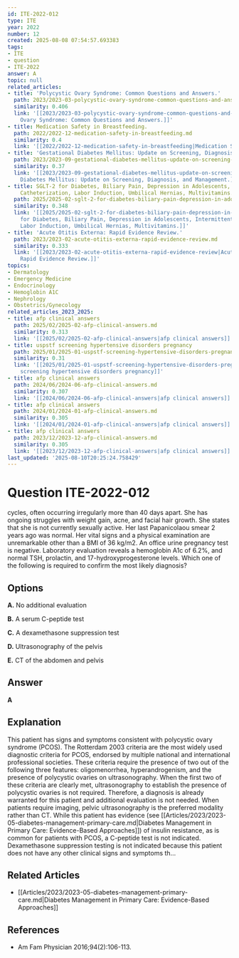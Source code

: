 ```yaml
---
id: ITE-2022-012
type: ITE
year: 2022
number: 12
created: 2025-08-08 07:54:57.693383
tags:
- ITE
- question
- ITE-2022
answer: A
topic: null
related_articles:
- title: 'Polycystic Ovary Syndrome: Common Questions and Answers.'
  path: 2023/2023-03-polycystic-ovary-syndrome-common-questions-and-answers.md
  similarity: 0.406
  link: '[[2023/2023-03-polycystic-ovary-syndrome-common-questions-and-answers|Polycystic
    Ovary Syndrome: Common Questions and Answers.]]'
- title: Medication Safety in Breastfeeding.
  path: 2022/2022-12-medication-safety-in-breastfeeding.md
  similarity: 0.4
  link: '[[2022/2022-12-medication-safety-in-breastfeeding|Medication Safety in Breastfeeding.]]'
- title: 'Gestational Diabetes Mellitus: Update on Screening, Diagnosis, and Management.'
  path: 2023/2023-09-gestational-diabetes-mellitus-update-on-screening-diagnosis.md
  similarity: 0.37
  link: '[[2023/2023-09-gestational-diabetes-mellitus-update-on-screening-diagnosis|Gestational
    Diabetes Mellitus: Update on Screening, Diagnosis, and Management.]]'
- title: SGLT-2 for Diabetes, Biliary Pain, Depression in Adolescents, Intermittent
    Catheterization, Labor Induction, Umbilical Hernias, Multivitamins.
  path: 2025/2025-02-sglt-2-for-diabetes-biliary-pain-depression-in-adolescents-i.md
  similarity: 0.348
  link: '[[2025/2025-02-sglt-2-for-diabetes-biliary-pain-depression-in-adolescents-i|SGLT-2
    for Diabetes, Biliary Pain, Depression in Adolescents, Intermittent Catheterization,
    Labor Induction, Umbilical Hernias, Multivitamins.]]'
- title: 'Acute Otitis Externa: Rapid Evidence Review.'
  path: 2023/2023-02-acute-otitis-externa-rapid-evidence-review.md
  similarity: 0.333
  link: '[[2023/2023-02-acute-otitis-externa-rapid-evidence-review|Acute Otitis Externa:
    Rapid Evidence Review.]]'
topics:
- Dermatology
- Emergency Medicine
- Endocrinology
- Hemoglobin A1C
- Nephrology
- Obstetrics/Gynecology
related_articles_2023_2025:
- title: afp clinical answers
  path: 2025/02/2025-02-afp-clinical-answers.md
  similarity: 0.313
  link: '[[2025/02/2025-02-afp-clinical-answers|afp clinical answers]]'
- title: uspstf screening hypertensive disorders pregnancy
  path: 2025/01/2025-01-uspstf-screening-hypertensive-disorders-pregnancy.md
  similarity: 0.31
  link: '[[2025/01/2025-01-uspstf-screening-hypertensive-disorders-pregnancy|uspstf
    screening hypertensive disorders pregnancy]]'
- title: afp clinical answers
  path: 2024/06/2024-06-afp-clinical-answers.md
  similarity: 0.307
  link: '[[2024/06/2024-06-afp-clinical-answers|afp clinical answers]]'
- title: afp clinical answers
  path: 2024/01/2024-01-afp-clinical-answers.md
  similarity: 0.305
  link: '[[2024/01/2024-01-afp-clinical-answers|afp clinical answers]]'
- title: afp clinical answers
  path: 2023/12/2023-12-afp-clinical-answers.md
  similarity: 0.305
  link: '[[2023/12/2023-12-afp-clinical-answers|afp clinical answers]]'
last_updated: '2025-08-10T20:25:24.758429'
---
```


# Question ITE-2022-012

cycles, often occurring irregularly more than 40 days apart. She has ongoing struggles with weight gain, acne, and facial hair growth. She states that she is not currently sexually active. Her last Papanicolaou smear 2 years ago was normal. Her vital signs and a physical examination are unremarkable other than a BMI of 36 kg/m2. An office urine pregnancy test is negative. Laboratory evaluation reveals a hemoglobin A1c of 6.2%, and normal TSH, prolactin, and 17-hydroxyprogesterone levels. Which one of the following is required to confirm the most likely diagnosis?

## Options

**A.** No additional evaluation

**B.** A serum C-peptide test

**C.** A dexamethasone suppression test

**D.** Ultrasonography of the pelvis

**E.** CT of the abdomen and pelvis

## Answer

**A**

## Explanation

This patient has signs and symptoms consistent with polycystic ovary syndrome (PCOS). The Rotterdam
2003 criteria are the most widely used diagnostic criteria for PCOS, endorsed by multiple national and
international professional societies. These criteria require the presence of two out of the following three
features: oligomenorrhea, hyperandrogenism, and the presence of polycystic ovaries on ultrasonography.
When the first two of these criteria are clearly met, ultrasonography to establish the presence of polycystic
ovaries is not required. Therefore, a diagnosis is already warranted for this patient and additional
evaluation is not needed. When patients require imaging, pelvic ultrasonography is the preferred modality
rather than CT. While this patient has evidence (see [[Articles/2023/2023-05-diabetes-management-primary-care.md|Diabetes Management in Primary Care: Evidence-Based Approaches]]) of insulin resistance, as is common for patients with PCOS,
a C-peptide test is not indicated. Dexamethasone suppression testing is not indicated because this patient
does not have any other clinical signs and symptoms th...



## Related Articles

- [[Articles/2023/2023-05-diabetes-management-primary-care.md|Diabetes Management in Primary Care: Evidence-Based Approaches]]

## References

- Am Fam Physician
2016;94(2):106-113.
